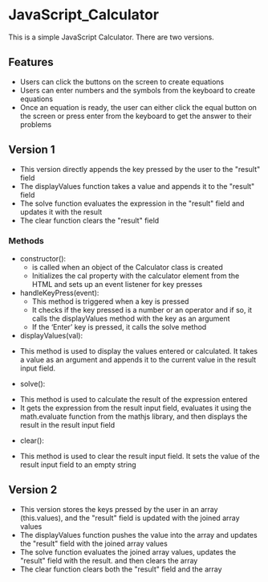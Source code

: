 # JavaScript_Calculator
 This is a simple JavaScript Calculator. There are two versions.

 ## Features
* Users can click the buttons on the screen to create equations
* Users can enter numbers and the symbols from the keyboard to create equations
* Once an equation is ready, the user can either click the equal button on the screen or press enter from the keyboard to get the answer to their problems
 
 ## Version 1
 * This version directly appends the key pressed by the user to the "result" field
 * The displayValues function takes a value and appends it to the "result" field
 * The solve function evaluates the expression in the "result" field and updates it with the result
 * The clear function clears the "result" field

### Methods
* constructor():
  - is called when an object of the Calculator class is created
  - Initializes the cal property with the calculator element from the HTML and sets up an event listener for key presses
* handleKeyPress(event):
  - This method is triggered when a key is pressed
  - It checks if the key pressed is a number or an operator and if so, it calls the displayValues method with the key as an argument
  - If the ‘Enter’ key is pressed, it calls the solve method
*  displayValues(val):
  - This method is used to display the values entered or calculated. It takes a value as an argument and appends it to the current value in the result input field.
*  solve():
  - This method is used to calculate the result of the expression entered
  - It gets the expression from the result input field, evaluates it using the math.evaluate function from the mathjs library, and then displays the result in the result input field
*  clear():
  - This method is used to clear the result input field. It sets the value of the result input field to an empty string


## Version 2
* This version stores the keys pressed by the user in an array (this.values), and the "result" field is updated with the joined array values
* The displayValues function pushes the value into the array and updates the "result" field with the joined array values
* The solve function evaluates the joined array values, updates the "result" field with the result. and then clears the array
* The clear function clears both the "result" field and the array
